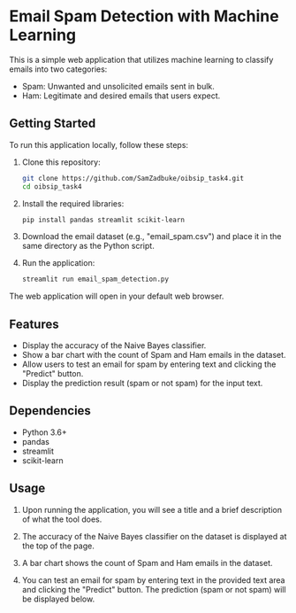 # Email Spam Detection with Machine Learning

This is a simple web application that utilizes machine learning to classify emails into two categories:

- Spam: Unwanted and unsolicited emails sent in bulk.
- Ham: Legitimate and desired emails that users expect.

## Getting Started

To run this application locally, follow these steps:

1. Clone this repository:

   ```bash
   git clone https://github.com/SamZadbuke/oibsip_task4.git
   cd oibsip_task4
   ```

2. Install the required libraries:

   ```bash
   pip install pandas streamlit scikit-learn
   ```

3. Download the email dataset (e.g., "email_spam.csv") and place it in the same directory as the Python script.

4. Run the application:

   ```bash
   streamlit run email_spam_detection.py
   ```

The web application will open in your default web browser.

## Features

- Display the accuracy of the Naive Bayes classifier.
- Show a bar chart with the count of Spam and Ham emails in the dataset.
- Allow users to test an email for spam by entering text and clicking the "Predict" button.
- Display the prediction result (spam or not spam) for the input text.

## Dependencies

- Python 3.6+
- pandas
- streamlit
- scikit-learn

## Usage

1. Upon running the application, you will see a title and a brief description of what the tool does.

2. The accuracy of the Naive Bayes classifier on the dataset is displayed at the top of the page.

3. A bar chart shows the count of Spam and Ham emails in the dataset.

4. You can test an email for spam by entering text in the provided text area and clicking the "Predict" button. The prediction (spam or not spam) will be displayed below.


